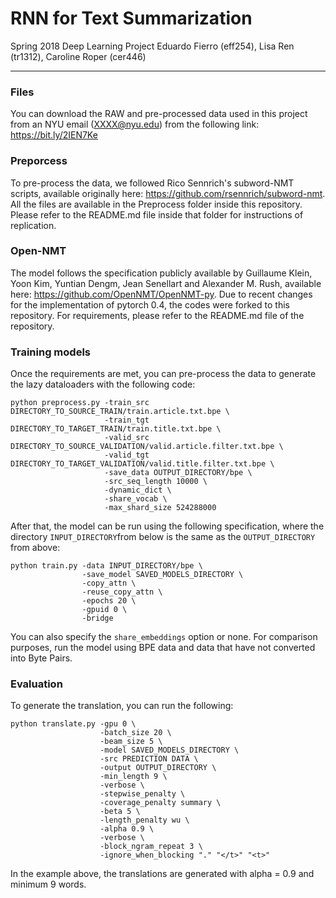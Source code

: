# RNN for Text Summarization
Spring 2018 Deep Learning Project
Eduardo Fierro (eff254), Lisa Ren (tr1312), Caroline Roper (cer446)

---

### Files

You can download the RAW and pre-processed data used in this project from an NYU email (XXXX@nyu.edu) from the following link: https://bit.ly/2IEN7Ke

### Preporcess

To pre-process the data, we followed Rico Sennrich's subword-NMT scripts, available originally here: https://github.com/rsennrich/subword-nmt. All the files are available in the Preprocess folder inside this repository. Please refer to the README.md file inside that folder for instructions of replication. 

### Open-NMT

The model follows the specification publicly available by Guillaume Klein, Yoon Kim, Yuntian Dengm, Jean Senellart and Alexander M. Rush, available here: https://github.com/OpenNMT/OpenNMT-py. Due to recent changes for the implementation of pytorch 0.4, the codes were forked to this repository. For requirements, please refer to the README.md file of the repository. 

### Training models

Once the requirements are met, you can pre-process the data to generate the lazy dataloaders with the following code: 

```shell
python preprocess.py -train_src DIRECTORY_TO_SOURCE_TRAIN/train.article.txt.bpe \
                     -train_tgt DIRECTORY_TO_TARGET_TRAIN/train.title.txt.bpe \
                     -valid_src DIRECTORY_TO_SOURCE_VALIDATION/valid.article.filter.txt.bpe \
                     -valid_tgt DIRECTORY_TO_TARGET_VALIDATION/valid.title.filter.txt.bpe \
                     -save_data OUTPUT_DIRECTORY/bpe \
                     -src_seq_length 10000 \
                     -dynamic_dict \
                     -share_vocab \
                     -max_shard_size 524288000                                               
```

After that, the model can be run using the following specification, where the directory ```INPUT_DIRECTORY```from below is the same as the ```OUTPUT_DIRECTORY``` from above: 

```shell
python train.py -data INPUT_DIRECTORY/bpe \
                -save_model SAVED_MODELS_DIRECTORY \
                -copy_attn \
                -reuse_copy_attn \
                -epochs 20 \
                -gpuid 0 \
                -bridge

```
You can also specify the ```share_embeddings``` option or none. For comparison purposes, run the model using BPE data and data that have not converted into Byte Pairs. 

### Evaluation

To generate the translation, you can run the following: 

```shell
python translate.py -gpu 0 \
                    -batch_size 20 \
                    -beam_size 5 \
                    -model SAVED_MODELS_DIRECTORY \
                    -src PREDICTION DATA \
                    -output OUTPUT_DIRECTORY \
                    -min_length 9 \
                    -verbose \
                    -stepwise_penalty \
                    -coverage_penalty summary \
                    -beta 5 \
                    -length_penalty wu \
                    -alpha 0.9 \
                    -verbose \
                    -block_ngram_repeat 3 \
                    -ignore_when_blocking "." "</t>" "<t>"
```

In the example above, the translations are generated with alpha = 0.9 and minimum 9 words. 
